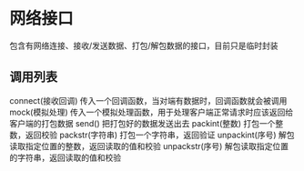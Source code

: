 # 网络接口

包含有网络连接、接收/发送数据、打包/解包数据的接口，目前只是临时封装

## 调用列表
connect(接收回调) 传入一个回调函数，当对端有数据时，回调函数就会被调用
mock(模拟处理) 传入一个模拟处理函数，用于处理客户端正常请求时应该返回给客户端的打包数据
send() 把打包好的数据发送出去
packint(整数) 打包一个整数，返回校验
packstr(字符串) 打包一个字符串，返回验证
unpackint(序号) 解包读取指定位置的整数，返回读取的值和校验
unpackstr(序号) 解包读取指定位置的字符串，返回读取的值和校验